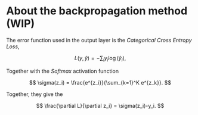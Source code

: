 # About the backpropagation method (WIP)
The error function used in the output layer is the _Categorical Cross Entropy Loss_,

$$
  L(y,\hat{y})=-\sum_i y_i \log(\hat{y}_i),
$$

Together with the _Softmax_ activation function

$$
  \sigma(z_i) = \frac{e^{z_i}}{\sum_{k=1}^K e^{z_k}}.
$$

Together, they give the

$$
  \frac{\partial L}{\partial z_i} = \sigma(z_i)-y_i.
$$
